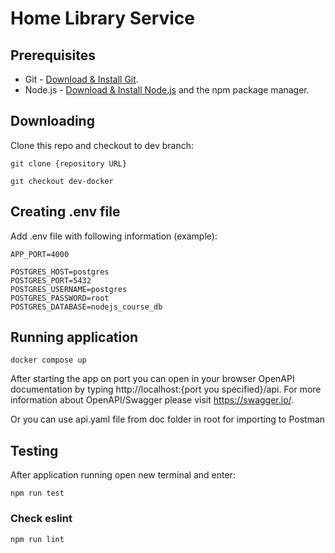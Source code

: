 # Home Library Service

## Prerequisites

- Git - [Download & Install Git](https://git-scm.com/downloads).
- Node.js - [Download & Install Node.js](https://nodejs.org/en/download/) and the npm package manager.

## Downloading

Clone this repo and checkout to dev branch:

```
git clone {repository URL}
```

```
git checkout dev-docker
```

## Creating .env file

Add .env file with following information (example):

```
APP_PORT=4000

POSTGRES_HOST=postgres
POSTGRES_PORT=5432
POSTGRES_USERNAME=postgres
POSTGRES_PASSWORD=root
POSTGRES_DATABASE=nodejs_course_db
```

## Running application

```
docker compose up
```

After starting the app on port you can open in your browser OpenAPI documentation by typing http://localhost:{port you specified}/api.
For more information about OpenAPI/Swagger please visit https://swagger.io/.

Or you can use api.yaml file from doc folder in root for importing to Postman

## Testing

After application running open new terminal and enter:

```
npm run test
```

### Check eslint

```
npm run lint
```
